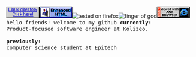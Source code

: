 [<img alt="Linux directory?" src="/linux-directory.gif">](https://www.youtube.com/watch?v=dQw4w9WgXcQ)![enhanced HTML](/gethtmlnow.gif)![tested on firefox](/firefox4.gif)![finger of god](/fingerofgod.gif)![any browser](/anybrowser2.gif)<br>
<samp> hello friends! welcome to my github </samp>
<samp>
<b>currently:</b>
<br>
Product-focused software engineer at Kolizeo.
<br></br>
<b>previously:</b>
<br>
computer science student at Epitech
</samp>
